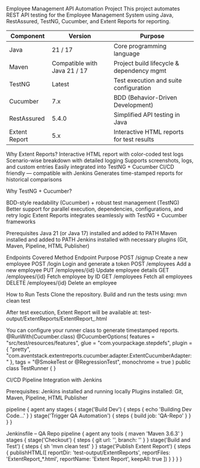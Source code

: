  Employee Management API Automation Project
This project automates REST API testing for the Employee Management System using Java, RestAssured, TestNG, Cucumber, and Extent Reports for reporting.

| Component     | Version                      | Purpose                                   |
| ------------- | ---------------------------- | ----------------------------------------- |
| Java          | 21 / 17                      | Core programming language                 |
| Maven         | Compatible with Java 21 / 17 | Project build lifecycle & dependency mgmt |
| TestNG        | Latest                       | Test execution and suite configuration    |
| Cucumber      | 7.x                          | BDD (Behavior-Driven Development)         |
| RestAssured   | 5.4.0                        | Simplified API testing in Java            |
| Extent Report | 5.x                          | Interactive HTML reports for test results |


Why Extent Reports?
Interactive HTML report with color-coded test logs
Scenario-wise breakdown with detailed logging
Supports screenshots, logs, and custom entries
Easily integrated into TestNG + Cucumber
CI/CD friendly — compatible with Jenkins
Generates time-stamped reports for historical comparisons

Why TestNG + Cucumber?

BDD-style readability (Cucumber) + robust test management (TestNG)
Better support for parallel execution, dependencies, configurations, and retry logic
Extent Reports integrates seamlessly with TestNG + Cucumber frameworks

Prerequisites
Java 21 (or Java 17) installed and added to PATH
Maven installed and added to PATH
Jenkins installed with necessary plugins (Git, Maven, Pipeline, HTML Publisher)

 Endpoints Covered
Method	Endpoint	Purpose
POST	/signup	Create a new employee
POST	/login	Login and generate a token
POST	/employees	Add a new employee
PUT	/employees/{id}	Update employee details
GET	/employees/{id}	Fetch employee by ID
GET	/employees	Fetch all employees
DELETE	/employees/{id}	Delete an employee

How to Run Tests
Clone the repository.
Build and run the tests using:
mvn clean test

After test execution, Extent Report will be available at:
test-output/ExtentReports/ExtentReport_<timestamp>.html

You can configure your runner class to generate timestamped reports.
@RunWith(Cucumber.class)
@CucumberOptions(
    features = "src/test/resources/features",
    glue = "com.yourpackage.stepdefs",
    plugin = {
        "pretty",
        "com.aventstack.extentreports.cucumber.adapter.ExtentCucumberAdapter:"
    },
    tags = "@SmokeTest or @RegressionTest",
    monochrome = true
)
public class TestRunner {
}


CI/CD Pipeline Integration with Jenkins

Prerequisites:
Jenkins installed and running locally
Plugins installed:
Git, Maven, Pipeline, HTML Publisher


pipeline {
    agent any
    stages {
        stage('Build Dev') {
            steps {
                echo 'Building Dev Code...'
            }
        }
        stage('Trigger QA Automation') {
            steps {
                build job: 'QA-Repo'
            }
        }
    }
}

Jenkinsfile – QA Repo
pipeline {
    agent any
    tools {
        maven 'Maven 3.6.3'
    }
    stages {
        stage('Checkout') {
            steps {
                git url: '<gitUrl>', branch: '<branchName>'
            }
        }
        stage('Build and Test') {
            steps {
                sh 'mvn clean test'
            }
        }
        stage('Publish Extent Report') {
            steps {
                publishHTML([
                    reportDir: 'test-output/ExtentReports',
                    reportFiles: 'ExtentReport_*.html',
                    reportName: 'Extent Report',
                    keepAll: true
                ])
            }
        }
    }
}




